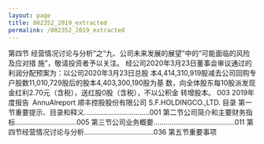 ```yaml
---
layout: page
title: 002352_2019_extracted
permalink: /002352_2019_extracted
---
```


第四节
经营情况讨论与分析”之“九、公司未来发展的展望”中的“可能面临的风险及应对措
施”，敬请投资者予以关注。
经公司2020年3月23日董事会审议通过的利润分配预案为：以公司2020年3月23日总股
本4,414,310,919股减去公司回购专户股数11,010,729股后的股本4,403,300,190股为基
数，向全体股东每10股派发现金红利2.70元（含税），送红股0股（含税），不以公积金
转增股本。
003
2019年度报告 AnnuAlreport
顺丰控股股份有限公司
S.F.HOLDINGCO.,LTD.
目录
第一节重要提示、目录和释义.................................001
第二节公司简介和主要财务指标...............................005
第三节公司业务概要.........................................011
第四节经营情况讨论与分析...................................036
第五节重要事项